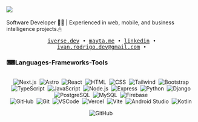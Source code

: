 ## <img src="https://readme-typing-svg.herokuapp.com/?color=F7F7F7&font=MonoLisa&size=18&vCenter=true&width=500&height=16&duration=3000&lines=Hi+There!+👋;+I'm+Ivan!%F0%9F%92%BB;" />


<p>Software Developer 👨‍💻 | Experienced in web, mobile, and business intelligence projects.🖱</p>

<div align="center">
    <samp>
    <a href="https://iverse.dev" target="_blank">iverse.dev</a> •
    <a href="https://mayta.me" target="_blank">mayta.me</a> •
    <a href="https://linkedin.com/in/ivanmayta" target="_blank">linkedin</a> •
    <a href="mailto:ivan.rodrigo.dev@gmail.com">ivan.rodrigo.dev@gmail.com</a> •
    <samp/>
</div>


### ⌨Languages-Frameworks-Tools 
<br/>
<div align="center">
    <img src="https://img.shields.io/badge/-Next.js-000?&logo=next.js" alt="Next.js"/>&nbsp;
    <img src="https://img.shields.io/badge/-Astro-000?&logo=Astro" alt="Astro"/>&nbsp;
    <img src="https://img.shields.io/badge/-React-000?&logo=React" alt="React"/>&nbsp;
    <img src="https://img.shields.io/badge/-HTML-000?&logo=html5" alt="HTML"/>&nbsp;
    <img src="https://img.shields.io/badge/-CSS-000?&logo=CSS3&logoColor=1572B6" alt="CSS"/>&nbsp;
    <img src="https://img.shields.io/badge/-Tailwind-000?&logo=TailwindCss" alt="Tailwind"/>&nbsp;
    <img src="https://img.shields.io/badge/-Bootstrap-000?&logo=Bootstrap" alt="Bootstrap"/>&nbsp;
</div>

<div align="center">
    <img src="https://img.shields.io/badge/-TypeScript-000?&logo=typescript" alt="TypeScript"/>&nbsp;
    <img src="https://img.shields.io/badge/-JavaScript-000?&logo=javascript" alt="JavaScript"/>&nbsp;
    <img src="https://img.shields.io/badge/-Node.js-000?&logo=node.js" alt="Node.js"/>&nbsp;
    <img src="https://img.shields.io/badge/-Express-000?&logo=express" alt="Express"/>&nbsp;
    <img src="https://img.shields.io/badge/-Python-000?&logo=python" alt="Python"/>&nbsp;
    <img src="https://img.shields.io/badge/-Django-000?&logo=django" alt="Django"/>&nbsp;
</div>

<div align="center">
    <img src="https://img.shields.io/badge/-PostgreSQL-000?&logo=postgresql&logoColor=white" alt="PostgreSQL"/>&nbsp;
    <img src="https://img.shields.io/badge/-MySQL-000?&logo=mysql&logoColor=white" alt="MySQL"/>&nbsp;
    <img src="https://img.shields.io/badge/-Firebase-000?&logo=firebase&logoColor=FFCA28" alt="Firebase"/>&nbsp;
</div>

<div align="center">
    <img src="https://img.shields.io/badge/-GitHub-000?&logo=github&logoColor=white" alt="GitHub"/>&nbsp;
    <img src="https://img.shields.io/badge/-Git-000?&logo=git&logoColor=F05032" alt="Git"/>&nbsp;
    <img src="https://img.shields.io/badge/-VSCode-000?&logo=visualstudiocode&logoColor=007ACC" alt="VSCode"/>&nbsp;
    <img src="https://img.shields.io/badge/-Vercel-000?&logo=vercel&logoColor=white" alt="Vercel"/>&nbsp;
    <img src="https://img.shields.io/badge/-Vite-000?&logo=vite&logoColor=646CFF" alt="Vite"/>&nbsp;
    <img src="https://img.shields.io/badge/-Android_Studio-000?&logo=androidstudio&logoColor=3DDC84" alt="Android Studio"/>&nbsp;
    <img src="https://img.shields.io/badge/-Kotlin-000?&logo=kotlin&logoColor=7F52FF" alt="Kotlin"/>&nbsp;
</div>
<div align="center">

 <img src="https://img.shields.io/badge/-Strapi-000?&logo=strapi&logoColor=white%22%20alt=%22Strapi" alt="GitHub"/>&nbsp;
</div>


<!-- 
<div>
    <img src="https://skillicons.dev/icons?i=react,bootstrap,html,css,tailwind,astro" /><br>
    <img src="https://skillicons.dev/icons?i=nodejs,python,javascript,typescript,express,firebase,mongodb,nextjs,mysql,django" /><br>
    <img src="https://skillicons.dev/icons?i=vscode,github,figma,git,vercel,vite" /><br>
    <img src="https://skillicons.dev/icons?i=androidstudio,kotlin" /><br>
</div>
-->

